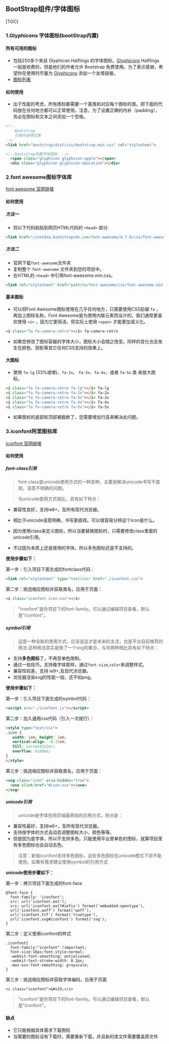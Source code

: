 ## BootStrap组件/字体图标

[TOC]

### 1.Glyphicons 字体图标(bootStrap内置)

#### 所有可用的图标

- 包括250多个来自 Glyphicon Halflings 的字体图标。[Glyphicons](http://glyphicons.com/) Halflings 一般是收费的，但是他们的作者允许 Bootstrap 免费使用。为了表示感谢，希望你在使用时尽量为 [Glyphicons](http://glyphicons.com/) 添加一个友情链接。
- [图标列表](http://v3.bootcss.com/components/#glyphicons)

#### 如何使用

- 出于性能的考虑，所有图标都需要一个基类和对应每个图标的类。把下面的代码放在任何地方都可以正常使用。注意，为了设置正确的内补（padding），务必在图标和文本之间添加一个空格。



```html
<!-- 
	Bootstrap
	引用外部样式表
-->
<link href="bootstrap/dist/css/bootstrap.min.css" rel="stylesheet">

<!--bootstrap内置字体图标  -->
  <span class="glyphicon glyphicon-apple"></span>
  <div class="glyphicon glyphicon-education"></div>
```

### 2.font awesome图标字体库

[font awesome 官网链接](http://fontawesome.dashgame.com/)

#### 如何使用

##### 方法一

- 将以下代码粘贴到网页HTML代码的 `<head>` 部分.

```html
<link href="//netdna.bootstrapcdn.com/font-awesome/4.7.0/css/font-awesome.min.css" rel="stylesheet">
```

##### 方法二

- 官网下载`font-awesome`文件夹
- 复制整个 `font-awesome` 文件夹到您的项目中。
- 在HTML的 `<head>` 中引用font-awesome.min.css。                

```html
<link rel="stylesheet" href="path/to/font-awesome/css/font-awesome.min.css">
```

#### 基本图标

- 可以将Font Awesome图标使用在几乎任何地方，只需要使用CSS前缀 `fa` ，再加上图标名称。Font Awesome是为使用内联元素而设计的。我们通常更喜欢使用 `<i>` ，因为它更简洁。但实际上使用 `<span>` 才能更加语义化。            

```html
<i class="fa fa-camera-retro"></i> fa-camera-retro
```

- 如果您修改了图标容器的字体大小，图标大小会随之改变。同样的变化也会发生在颜色、阴影等其它任何CSS支持的效果上。

#### 大图标

- 使用 `fa-lg` (33%递增)、`fa-2x`、 `fa-3x`、`fa-4x`，或者 `fa-5x` 类 来放大图标。

```html
<i class="fa fa-camera-retro fa-lg"></i> fa-lg
<i class="fa fa-camera-retro fa-2x"></i> fa-2x
<i class="fa fa-camera-retro fa-3x"></i> fa-3x
<i class="fa fa-camera-retro fa-4x"></i> fa-4x
<i class="fa fa-camera-retro fa-5x"></i> fa-5x
```

- 如果图标的底部和顶部被截断了，您需要增加行高来解决此问题。

### 3.iconfont阿里图标库

[iconfont 官网链接](http://www.iconfont.cn/)

#### 如何使用

##### font-class引用

> font-class是unicode使用方式的一种变种，主要是解决unicode书写不直观，语意不明确的问题。

> 与unicode使用方式相比，具有如下特点：

- 兼容性良好，支持ie8+，及所有现代浏览器。

- 相比于unicode语意明确，书写更直观。可以很容易分辨这个icon是什么。
- 因为使用class来定义图标，所以当要替换图标时，只需要修改class里面的unicode引用。
- 不过因为本质上还是使用的字体，所以多色图标还是不支持的。

**使用步骤如下：**

第一步：引入项目下面生成的fontclass代码：

```html
<link rel="stylesheet" type="text/css" href="./iconfont.css">
```

第二步：挑选相应图标并获取类名，应用于页面：

```html
<i class="iconfont icon-xxx"></i>
```

> "iconfont"是你项目下的font-family。可以通过编辑项目查看，默认是"iconfont"。

##### symbol引用

> 这是一种全新的使用方式，应该说这才是未来的主流，也是平台目前推荐的用法.这种用法其实是做了一个svg的集合，与另两种相比具有如下特点：

- 支持**多色图标**了，不再受单色限制。
- 通过一些技巧，支持像字体那样，通过`font-size`,`color`来调整样式。
- 兼容性较差，支持 ie9+,及现代浏览器。
- 浏览器渲染svg的性能一般，还不如png。

**使用步骤如下：**

第一步：引入项目下面生成的symbol代码：

```html
<script src="./iconfont.js"></script>
```

第二步：加入通用css代码（引入一次就行）：

```html
<style type="text/css">
.icon {
   width: 1em; height: 1em;
   vertical-align: -0.15em;
   fill: currentColor;
   overflow: hidden;
}
</style>
```

第三步：挑选相应图标并获取类名，应用于页面：

```html
<svg class="icon" aria-hidden="true">
  <use xlink:href="#icon-xxx"></use>
</svg>
```

##### unicode引用

> unicode是字体在网页端最原始的应用方式，特点是：

- 兼容性最好，支持ie6+，及所有现代浏览器。
- 支持按字体的方式去动态调整图标大小，颜色等等。
- 但是因为是字体，所以不支持多色。只能使用平台里单色的图标，就算项目里有多色图标也会自动去色。

> 注意：新版iconfont支持多色图标，这些多色图标在unicode模式下将不能使用，如果有需求建议使用symbol的引用方式

**unicode使用步骤如下：**

第一步：拷贝项目下面生成的font-face

```
@font-face {
  font-family: 'iconfont';
  src: url('iconfont.eot');
  src: url('iconfont.eot?#iefix') format('embedded-opentype'),
  url('iconfont.woff') format('woff'),
  url('iconfont.ttf') format('truetype'),
  url('iconfont.svg#iconfont') format('svg');
}

```

第二步：定义使用iconfont的样式

```
.iconfont{
  font-family:"iconfont" !important;
  font-size:16px;font-style:normal;
  -webkit-font-smoothing: antialiased;
  -webkit-text-stroke-width: 0.2px;
  -moz-osx-font-smoothing: grayscale;
}

```

第三步：挑选相应图标并获取字体编码，应用于页面

```
<i class="iconfont">&#x33;</i>
```

> "iconfont"是你项目下的font-family。可以通过编辑项目查看，默认是"iconfont"。

#### 缺点

- 它只能根据具体需求下载图标
- 当需要的图标没有下载时，需要重新下载，并且新的库文件需要覆盖原文件







